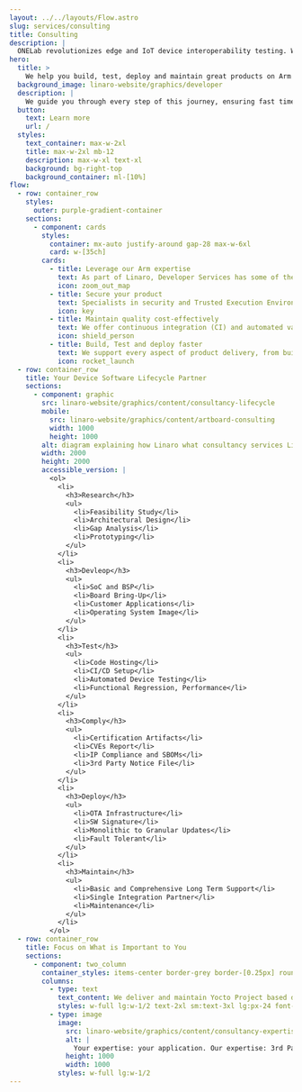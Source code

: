 ```yaml
---
layout: ../../layouts/Flow.astro
slug: services/consulting
title: Consulting
description: |
  ONELab revolutionizes edge and IoT device interoperability testing. We help Silicon Vendors and Device Makers to conduct continuous interoperability tests among different Operating Systems and Cloud Services.
hero:
  title: >
    We help you build, test, deploy and maintain great products on Arm
  background_image: linaro-website/graphics/developer
  description: |
    We guide you through every step of this journey, ensuring fast time to market, exceptional quality, security, and cost-effective long-term maintenance.
  button:
    text: Learn more
    url: /
  styles:
    text_container: max-w-2xl
    title: max-w-2xl mb-12
    description: max-w-xl text-xl
    background: bg-right-top
    background_container: ml-[10%]
flow:
  - row: container_row
    styles:
      outer: purple-gradient-container
    sections:
      - component: cards
        styles:
          container: mx-auto justify-around gap-28 max-w-6xl
          card: w-[35ch]
        cards:
          - title: Leverage our Arm expertise
            text: As part of Linaro, Developer Services has some of the world’s leading Arm Software experts. All of this expertise and experience is made available to you for your project.
            icon: zoom_out_map
          - title: Secure your product
            text: Specialists in security and Trusted Execution Environment (TEE) on Arm, we leverage open source to ensure you benefit from the latest upstream features and security fixes.
            icon: key
          - title: Maintain quality cost-effectively
            text: We offer continuous integration (CI) and automated validation for your product software, ensuring the highest possible quality. We upstream code to reduce the cost and effort needed to maintain your product.
            icon: shield_person
          - title: Build, Test and deploy faster
            text: We support every aspect of product delivery, from building secure board support packages (BSPs), product validation and long-term maintenance - we help get your products to market faster.
            icon: rocket_launch
  - row: container_row
    title: Your Device Software Lifecycle Partner
    sections:
      - component: graphic
        src: linaro-website/graphics/content/consultancy-lifecycle
        mobile:
          src: linaro-website/graphics/content/artboard-consulting
          width: 1000
          height: 1000
        alt: diagram explaining how Linaro what consultancy services Linaro can provide at each stage of the software lifecycle
        width: 2000
        height: 2000
        accessible_version: |
          <ol>
            <li>
              <h3>Research</h3>
              <ul>
                <li>Feasibility Study</li>
                <li>Architectural Design</li>
                <li>Gap Analysis</li>
                <li>Prototyping</li>
              </ul>
            </li>
            <li>
              <h3>Devleop</h3>
              <ul>
                <li>SoC and BSP</li>
                <li>Board Bring-Up</li>
                <li>Customer Applications</li>
                <li>Operating System Image</li>
              </ul>
            </li>
            <li>
              <h3>Test</h3>
              <ul>
                <li>Code Hosting</li>
                <li>CI/CD Setup</li>
                <li>Automated Device Testing</li>
                <li>Functional Regression, Performance</li>
              </ul>
            </li>
            <li>
              <h3>Comply</h3>
              <ul>
                <li>Certification Artifacts</li>
                <li>CVEs Report</li>
                <li>IP Compliance and SBOMs</li>
                <li>3rd Party Notice File</li>
              </ul>
            </li>
            <li>
              <h3>Deploy</h3>
              <ul>
                <li>OTA Infrastructure</li>
                <li>SW Signature</li>
                <li>Monolithic to Granular Updates</li>
                <li>Fault Tolerant</li>
              </ul>
            </li>
            <li>
              <h3>Maintain</h3>
              <ul>
                <li>Basic and Comprehensive Long Term Support</li>
                <li>Single Integration Partner</li>
                <li>Maintenance</li>
              </ul>
            </li>
          </ol>
  - row: container_row
    title: Focus on What is Important to You
    sections:
      - component: two_column
        container_styles: items-center border-grey border-[0.25px] rounded-xl px-2 sm:px-8
        columns:
          - type: text
            text_content: We deliver and maintain Yocto Project based distros and BSPs
            styles: w-full lg:w-1/2 text-2xl sm:text-3xl lg:px-24 font-bold
          - type: image
            image:
              src: linaro-website/graphics/content/consultancy-expertise
              alt: |
                Your expertise: your application. Our expertise: 3rd Party & System Libraries, Operation System and Toolchain.
              height: 1000
              width: 1000
            styles: w-full lg:w-1/2
---
```

